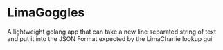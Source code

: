 # LimaGoggles
A lightweight golang app that can take a new line separated string of text and put it into the JSON Format expected by the LimaCharlie lookup gui
